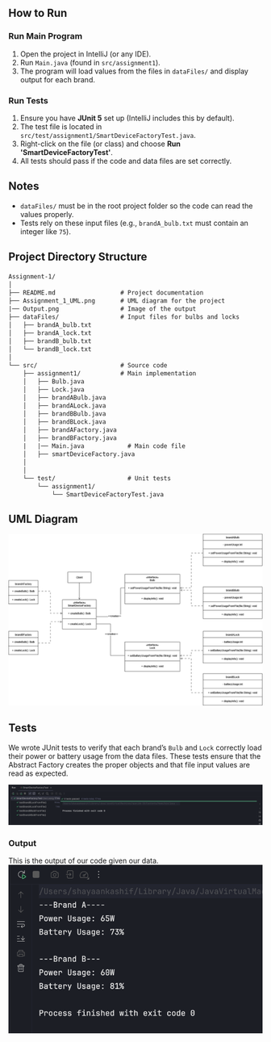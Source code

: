 
## How to Run

### Run Main Program
1. Open the project in IntelliJ (or any IDE).
2. Run `Main.java` (found in `src/assignment1`).
3. The program will load values from the files in `dataFiles/` and display output for each brand.

### Run Tests
1. Ensure you have **JUnit 5** set up (IntelliJ includes this by default).
2. The test file is located in `src/test/assignment1/SmartDeviceFactoryTest.java`.
3. Right-click on the file (or class) and choose **Run 'SmartDeviceFactoryTest'**.
4. All tests should pass if the code and data files are set correctly.

## Notes
- `dataFiles/` must be in the root project folder so the code can read the values properly.
- Tests rely on these input files (e.g., `brandA_bulb.txt` must contain an integer like `75`).




## Project Directory Structure

```text
Assignment-1/
│
├── README.md                  # Project documentation
├── Assignment_1_UML.png       # UML diagram for the project
|── Output.png                 # Image of the output
├── dataFiles/                 # Input files for bulbs and locks
│   ├── brandA_bulb.txt
│   ├── brandA_lock.txt
│   ├── brandB_bulb.txt
│   └── brandB_lock.txt
│
└── src/                       # Source code
    ├── assignment1/           # Main implementation
    │   ├── Bulb.java
    │   ├── Lock.java
    │   ├── brandABulb.java
    │   ├── brandALock.java
    │   ├── brandBBulb.java
    │   ├── brandBLock.java
    │   ├── brandAFactory.java
    │   ├── brandBFactory.java
    |   |── Main.java            # Main code file
    │   ├── smartDeviceFactory.java
    │   
    │
    └── test/                    # Unit tests
        └── assignment1/
            └── SmartDeviceFactoryTest.java
```
## UML Diagram

![Assignment_1_UML.png](Assignment_1_UML.png)

## Tests
We wrote JUnit tests to verify that each brand’s `Bulb` and `Lock` correctly load their power or battery usage from the data files. These tests ensure that the Abstract Factory creates the proper objects and that file input values are read as expected.

![Test_Results.png](src/Test_Results.png)

### Output
This is the output of our code given our data.
![Output.png](src/Output.png)